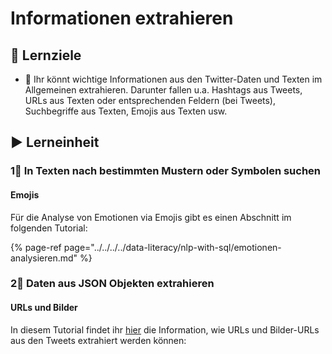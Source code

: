 # Informationen extrahieren

## 🎯 Lernziele

* 🎯 Ihr könnt wichtige Informationen aus den Twitter-Daten und Texten im Allgemeinen extrahieren. Darunter fallen u.a. Hashtags aus Tweets, URLs aus Texten oder entsprechenden Feldern \(bei Tweets\), Suchbegriffe aus Texten, Emojis aus Texten usw.

## ▶ Lerneinheit

### 1⃣ In Texten nach bestimmten Mustern oder Symbolen suchen

#### Emojis

Für die Analyse von Emotionen via Emojis gibt es einen Abschnitt im folgenden Tutorial:

{% page-ref page="../../../../data-literacy/nlp-with-sql/emotionen-analysieren.md" %}

### 2⃣ Daten aus JSON Objekten extrahieren

#### URLs und Bilder

In diesem Tutorial findet ihr [hier]() die Information, wie URLs und Bilder-URLs aus den Tweets extrahiert werden können:

